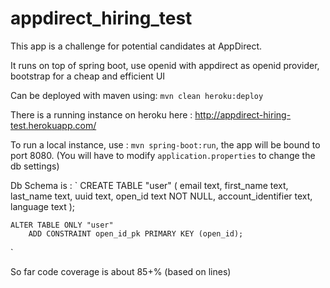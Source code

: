# appdirect_hiring_test
This app is a challenge for potential candidates at AppDirect.

It runs on top of spring boot, use openid with appdirect as openid provider, bootstrap for a cheap and efficient UI

Can be deployed with maven using: `mvn clean heroku:deploy`

There is a running instance on heroku here : http://appdirect-hiring-test.herokuapp.com/

To run a  local instance, use : `mvn spring-boot:run`, the app will be bound to port 8080. (You will have to modify `application.properties` to change the db settings)

Db Schema is : `
    CREATE TABLE "user" (
        email text,
        first_name text,
        last_name text,
        uuid text,
        open_id text NOT NULL,
        account_identifier text,
        language text
    );

    ALTER TABLE ONLY "user"
        ADD CONSTRAINT open_id_pk PRIMARY KEY (open_id);
`

So far code coverage is about 85+% (based on lines)